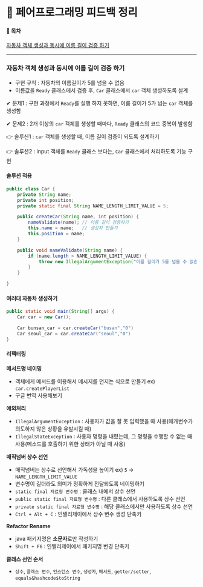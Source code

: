🙌 페어프로그래밍 피드백 정리
===

#### 🚩 목차
[자동차 객체 생성과 동시에 이름 길이 검증 하기
](#자동차-객체-생성과-동시에-이름-길이-검증-하기
)

---

### 자동차 객체 생성과 동시에 이름 길이 검증 하기
- 구현 규칙 : 자동차의 이름길이가 5를 넘을 수 없음 
- 이름값을 `Ready` 클래스에서 검증 후, `Car` 클래스에서 `car` 객체 생성하도록 설계

✔ 문제1 : 구현 과정에서 `Ready`를 실행 하지 못하면, 이름 길이가 5가 넘는 `car` 객체를 생성함

✔ 문제2 : 2개 이상의 `car` 객체를 생성할 때마다, `Ready` 클래스의 코드 중복이 발생함 

👉 솔루션1 : `car` 객체를 생성할 때, 이름 길이 검증이 되도록 설계하기

👉 솔루션2 : input 객체를 `Ready` 클래스 보다는, `Car` 클래스에서 처리하도록 기능 구현 

#### 솔루션 적용
```java
public class Car {
    private String name;
    private int position;
    private static final String NAME_LENGTH_LIMIT_VALUE = 5;

    public createCar(String name, int position) {
        nameValidate(name); // 이름 길이 검증하기 
        this.name = name;   // 생성자 만들기
        this.position = name;
    }

    public void nameValidate(String name) {
        if (name.length > NAME_LENGTH_LIMIT_VALUE) {
            throw new IllegalArgumentException("이름 길이가 5를 넘을 수 없습니다.")
        }
    }

}
```
#### 여러대 자동차 생성하기
```java
public static void main(String[] args) {
    Car car = new Car();

    Car bunsan_car = car.createCar("busan","0")
    Car seoul_car = car.createCar("seoul","0")
}
```

#### 리팩터링 
**메서드명 네이밍**
- 객체에게 메서드를 이용해서 메시지를 던지는 식으로 만들기 ex) `car.createPlayerList`
- 구글 번역 사용해보기 

**예외처리**
- `IllegalArgumentException` : 사용자가 값을 잘 못 입력했을 때 사용(매개변수가 의도하지 않은 상황을 유발시킬 때) 
- `IllegalStateException` : 사용자 명령을 내렸는데, 그 명령을 수행할 수 없는 때 사용(메소드를 호출하기 위한 상태가 아닐 때 사용)

**매직넘버 상수 선언** 
- 매직넘버는 상수로 선언해서 가독성을 높이기 ex) `5` -> `NAME_LENGTH_LIMIT_VALUE`
- 변수명이 길더라도 의미가 정확하게 전달되도록 네이밍하기 
- `static final 자료형 변수명` : 클래스 내에서 상수 선언
- `public static final 자료형 변수명` : 다른 클래스에서 사용하도록 상수 선언
- `private static final 자료형 변수명` : 해당 클래스에서만 사용하도록 상수 선언
- `Ctrl + Alt + C` : 인텔리제이에서 상수 변수 생성 단축키 




**Refactor Rename**
- java 패키지명은 **소문자**로만 작성하기
- `Shift + F6` : 인텔리제이에서 패키지명 변경 단축키


**클래스 선언 순서**
- `상수`, `클래스 변수`, `인스턴스 변수`, `생성자`, `메서드`, `getter/setter`, `equals&hashcode$toString` 

